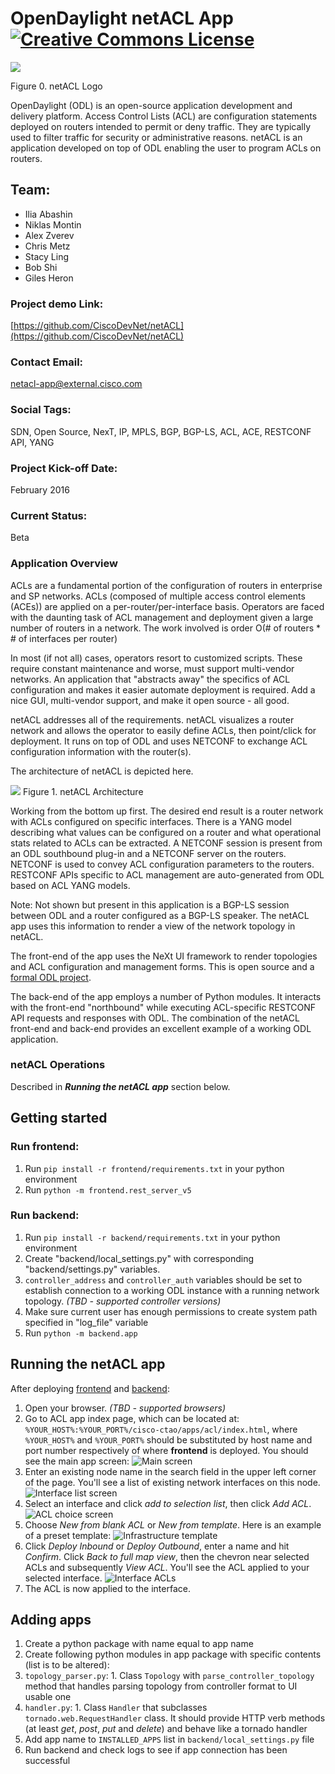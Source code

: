 
# OpenDaylight netACL App [![Creative Commons License](dcloud.png)](https://dcloud.cisco.com/)


![](images/logoacl.png)

Figure 0. netACL Logo

OpenDaylight (ODL) is an open-source application development and delivery platform. Access Control Lists (ACL) are configuration statements deployed on routers intended to permit or deny traffic. They are typically used to filter traffic for security or administrative reasons. netACL is an application developed on top of ODL enabling the user to program ACLs on routers. 






## Team:

- Ilia Abashin
- Niklas Montin
- Alex Zverev
- Chris Metz
- Stacy Ling
- Bob Shi
- Giles Heron


### Project demo Link:

[https://github.com/CiscoDevNet/netACL](https://github.com/CiscoDevNet/netACL)

### Contact Email:

<netacl-app@external.cisco.com>

### Social Tags:

SDN, Open Source, NexT, IP, MPLS, BGP, BGP-LS, ACL, ACE, RESTCONF API, YANG

### Project Kick-off Date:

February 2016

### Current Status:

Beta

### Application Overview

ACLs are a fundamental portion of the configuration of routers in enterprise and SP networks. ACLs (composed of multiple access control elements (ACEs)) are applied on a per-router/per-interface basis. Operators are faced with the daunting task of ACL management and deployment given a large number of routers in a network. The work involved is order O(# of routers * # of interfaces per router)

In most (if not all) cases, operators resort to customized scripts. These require constant maintenance and worse, must support multi-vendor networks. An application that "abstracts away" the specifics of ACL configuration and makes it easier automate deployment is required. Add a nice GUI, multi-vendor support, and make it open source - all good.

netACL addresses all of the requirements. netACL visualizes a router network and allows the operator to easily define ACLs, then point/click for deployment. It runs on top of ODL and uses NETCONF to exchange ACL configuration information with the router(s).

The architecture of netACL is depicted here.

![](images/netacl-arch-picture.jpg)
Figure 1. netACL Architecture

Working from the bottom up first. The desired end result is a router network with ACLs configured on specific interfaces. There is a YANG model describing what values can be configured on a router and what operational stats related to ACLs can be extracted. A NETCONF session is present from an ODL southbound plug-in and a NETCONF server on the routers. NETCONF is used to convey ACL configuration parameters to the routers. RESTCONF APIs specific to ACL management are auto-generated from ODL based on ACL YANG models. 

Note: Not shown but present in this application is a BGP-LS session between ODL and a router configured as a BGP-LS speaker. The netACL app uses this information to render a view of the network topology in netACL.

The front-end of the app uses the NeXt UI framework to render topologies and ACL configuration and management forms. This is open source and a [formal ODL project](https://wiki.opendaylight.org/view/NeXt:Main).
 
The back-end of the app employs a number of Python modules. It interacts with the front-end "northbound" while executing ACL-specific RESTCONF API requests and responses with ODL. The combination of the netACL front-end and back-end provides an excellent example of a working ODL application.


### netACL Operations

Described in **_Running the netACL app_** section below.

## Getting started

### Run frontend:
1. Run ```pip install -r frontend/requirements.txt``` in your python environment
2. Run ```python -m frontend.rest_server_v5```

### Run backend:
1. Run ```pip install -r backend/requirements.txt``` in your python environment
2. Create "backend/local_settings.py" with corresponding "backend/settings.py" variables.
  1. ```controller_address``` and ```controller_auth``` variables should be set to establish connection to a working ODL instance with a running network topology. *(TBD - supported controller versions)* 
3. Make sure current user has enough permissions to create system path specified in "log_file" variable
4. Run ```python -m backend.app```

## Running the netACL app
After deploying [frontend](#run-frontend) and [backend](#run-backend):

1. Open your browser. *(TBD - supported browsers)*
2. Go to ACL app index page, which can be located at: ```%YOUR_HOST%:%YOUR_PORT%/cisco-ctao/apps/acl/index.html```, where ```%YOUR_HOST%``` and ```%YOUR_PORT%``` should be substituted by host name and port number respectively of where **frontend** is deployed. You should see the main app screen:
![Main screen](https://github.com/CiscoDevNet/netACL/blob/master/images/main_view.png)
3. Enter an existing node name in the search field in the upper left corner of the page. You'll see a list of existing network interfaces on this node.
![Interface list screen](https://github.com/CiscoDevNet/netACL/blob/master/images/node_selected.png)
4. Select an interface and click *add to selection list*, then click *Add ACL*.
![ACL choice screen](https://github.com/CiscoDevNet/netACL/blob/master/images/acl_choice.png)
5. Choose *New from blank ACL* or *New from template*. Here is an example of a preset template:
![Infrastructure template](https://github.com/CiscoDevNet/netACL/blob/master/images/infrastructure_template.png)
6. Click *Deploy Inbound* or *Deploy Outbound*, enter a name and hit *Confirm*. Click *Back to full map view*, then the chevron near selected ACLs and subsequently *View ACL*. You'll see the ACL applied to your selected interface.
![Interface ACLs](https://github.com/CiscoDevNet/netACL/blob/master/images/interface_acls.png)
7. The ACL is now applied to the interface.

## Adding apps
1. Create a python package with name equal to app name
2. Create following python modules in app package with specific contents (list is to be altered):
  1. ```topology_parser.py```:
    1. Class ```Topology``` with ```parse_controller_topology``` method that handles parsing topology from controller format to UI usable one
  2. ```handler.py```:
    1. Class ```Handler``` that subclasses ```tornado.web.RequestHandler``` class. It should provide HTTP verb methods (at least *get*, *post*, *put* and *delete*) and behave like a tornado handler
3. Add app name to ```INSTALLED_APPS``` list in ```backend/local_settings.py``` file
4. Run backend and check logs to see if app connection has been successful

